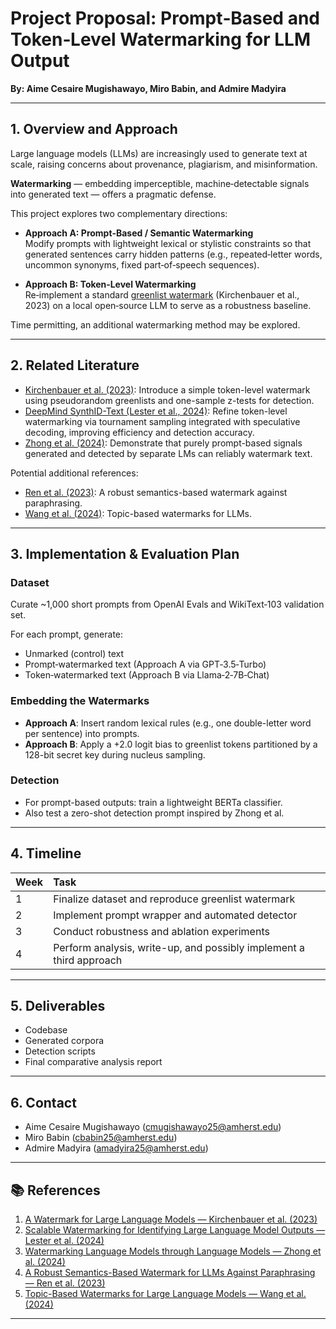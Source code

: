 # Project Proposal: Prompt‑Based and Token‑Level Watermarking for LLM Output

**By: Aime Cesaire Mugishawayo, Miro Babin, and Admire Madyira**

---

## 1. Overview and Approach
Large language models (LLMs) are increasingly used to generate text at scale, raising concerns about provenance, plagiarism, and misinformation.

**Watermarking** — embedding imperceptible, machine‑detectable signals into generated text — offers a pragmatic defense.

This project explores two complementary directions:

- **Approach A: Prompt‑Based / Semantic Watermarking**  
  Modify prompts with lightweight lexical or stylistic constraints so that generated sentences carry hidden patterns (e.g., repeated‑letter words, uncommon synonyms, fixed part‑of‑speech sequences).

- **Approach B: Token‑Level Watermarking**  
  Re‑implement a standard [greenlist watermark](https://arxiv.org/abs/2301.10226) (Kirchenbauer et al., 2023) on a local open‑source LLM to serve as a robustness baseline.

Time permitting, an additional watermarking method may be explored.

---

## 2. Related Literature

- [Kirchenbauer et al. (2023)](https://arxiv.org/abs/2301.10226): Introduce a simple token-level watermark using pseudorandom greenlists and one-sample z-tests for detection.
- [DeepMind SynthID-Text (Lester et al., 2024)](https://arxiv.org/abs/2401.10350): Refine token-level watermarking via tournament sampling integrated with speculative decoding, improving efficiency and detection accuracy.
- [Zhong et al. (2024)](https://arxiv.org/abs/2411.05091): Demonstrate that purely prompt-based signals generated and detected by separate LMs can reliably watermark text.

Potential additional references:

- [Ren et al. (2023)](https://arxiv.org/abs/2309.03157): A robust semantics-based watermark against paraphrasing.
- [Wang et al. (2024)](https://arxiv.org/abs/2404.02138): Topic-based watermarks for LLMs.

---

## 3. Implementation & Evaluation Plan

### Dataset
Curate ~1,000 short prompts from OpenAI Evals and WikiText‑103 validation set.

For each prompt, generate:
- Unmarked (control) text
- Prompt‑watermarked text (Approach A via GPT‑3.5‑Turbo)
- Token‑watermarked text (Approach B via Llama‑2‑7B‑Chat)

### Embedding the Watermarks
- **Approach A**: Insert random lexical rules (e.g., one double-letter word per sentence) into prompts.
- **Approach B**: Apply a +2.0 logit bias to greenlist tokens partitioned by a 128-bit secret key during nucleus sampling.

### Detection
- For prompt-based outputs: train a lightweight BERTa classifier.
- Also test a zero-shot detection prompt inspired by Zhong et al.

---

## 4. Timeline

| Week | Task |
|:---|:---|
| 1 | Finalize dataset and reproduce greenlist watermark |
| 2 | Implement prompt wrapper and automated detector |
| 3 | Conduct robustness and ablation experiments |
| 4 | Perform analysis, write-up, and possibly implement a third approach |

---

## 5. Deliverables
- Codebase
- Generated corpora
- Detection scripts
- Final comparative analysis report

---

## 6. Contact

- Aime Cesaire Mugishawayo ([cmugishawayo25@amherst.edu](mailto:cmugishawayo25@amherst.edu))
- Miro Babin ([cbabin25@amherst.edu](mailto:cbabin25@amherst.edu))
- Admire Madyira ([amadyira25@amherst.edu](mailto:amadyira25@amherst.edu))

---

## 📚 References
1. [A Watermark for Large Language Models — Kirchenbauer et al. (2023)](https://arxiv.org/abs/2301.10226)
2. [Scalable Watermarking for Identifying Large Language Model Outputs — Lester et al. (2024)](https://arxiv.org/abs/2401.10350)
3. [Watermarking Language Models through Language Models — Zhong et al. (2024)](https://arxiv.org/abs/2411.05091)
4. [A Robust Semantics-Based Watermark for LLMs Against Paraphrasing — Ren et al. (2023)](https://arxiv.org/abs/2309.03157)
5. [Topic-Based Watermarks for Large Language Models — Wang et al. (2024)](https://arxiv.org/abs/2404.02138)

---
